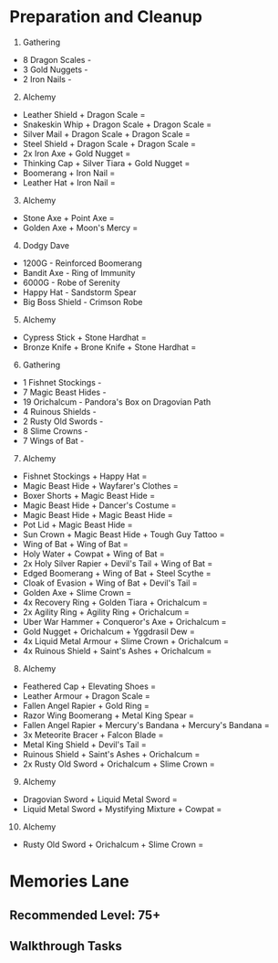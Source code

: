 # Preparation and Cleanup

1. Gathering
  * 8 Dragon Scales -
  * 3 Gold Nuggets -
  * 2 Iron Nails -
2. Alchemy
  * Leather Shield + Dragon Scale =
  * Snakeskin Whip + Dragon Scale + Dragon Scale =
  * Silver Mail + Dragon Scale + Dragon Scale =
  * Steel Shield + Dragon Scale + Dragon Scale =
  * 2x Iron Axe + Gold Nugget =
  * Thinking Cap + Silver Tiara + Gold Nugget =
  * Boomerang + Iron Nail =
  * Leather Hat + Iron Nail =
3. Alchemy
  * Stone Axe + Point Axe =
  * Golden Axe + Moon's Mercy =
4. Dodgy Dave
  * 1200G - Reinforced Boomerang
  * Bandit Axe - Ring of Immunity
  * 6000G - Robe of Serenity
  * Happy Hat - Sandstorm Spear
  * Big Boss Shield - Crimson Robe
5. Alchemy
  * Cypress Stick + Stone Hardhat =
  * Bronze Knife + Brone Knife + Stone Hardhat =
6. Gathering
  * 1 Fishnet Stockings -
  * 7 Magic Beast Hides -
  * 19 Orichalcum - Pandora's Box on Dragovian Path
  * 4 Ruinous Shields -
  * 2 Rusty Old Swords -
  * 8 Slime Crowns -
  * 7 Wings of Bat -
7. Alchemy
  * Fishnet Stockings + Happy Hat =
  * Magic Beast Hide + Wayfarer's Clothes =
  * Boxer Shorts + Magic Beast Hide =
  * Magic Beast Hide + Dancer's Costume =
  * Magic Beast Hide + Magic Beast Hide =
  * Pot Lid + Magic Beast Hide =
  * Sun Crown + Magic Beast Hide + Tough Guy Tattoo =
  * Wing of Bat + Wing of Bat =
  * Holy Water + Cowpat + Wing of Bat =
  * 2x Holy Silver Rapier + Devil's Tail + Wing of Bat =
  * Edged Boomerang + Wing of Bat + Steel Scythe =
  * Cloak of Evasion + Wing of Bat + Devil's Tail =
  * Golden Axe + Slime Crown =
  * 4x Recovery Ring + Golden Tiara + Orichalcum =
  * 2x Agility Ring + Agility Ring + Orichalcum =
  * Uber War Hammer + Conqueror's Axe + Orichalcum =
  * Gold Nugget + Orichalcum + Yggdrasil Dew =
  * 4x Liquid Metal Armour + Slime Crown + Orichalcum =
  * 4x Ruinous Shield + Saint's Ashes + Orichalcum =
8. Alchemy
  * Feathered Cap + Elevating Shoes =
  * Leather Armour + Dragon Scale =
  * Fallen Angel Rapier + Gold Ring =
  * Razor Wing Boomerang + Metal King Spear =
  * Fallen Angel Rapier + Mercury's Bandana + Mercury's Bandana =
  * 3x Meteorite Bracer + Falcon Blade =
  * Metal King Shield + Devil's Tail =
  * Ruinous Shield + Saint's Ashes + Orichalcum =
  * 2x Rusty Old Sword + Orichalcum + Slime Crown =
9. Alchemy
  * Dragovian Sword + Liquid Metal Sword =
  * Liquid Metal Sword + Mystifying Mixture + Cowpat =
10. Alchemy
  * Rusty Old Sword + Orichalcum + Slime Crown =

# Memories Lane

## Recommended Level: 75+

## Walkthrough Tasks
